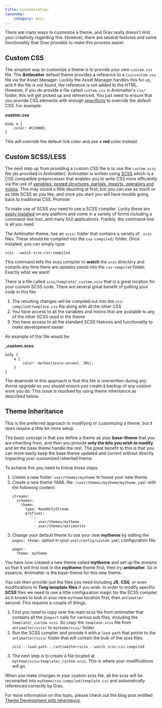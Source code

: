 ```yaml
---
title: Customization
taxonomy:
    category: docs
---
```


There are many ways to customize a theme, and Grav really doesn't limit your creativity regarding this.  However, there are several features and some functionality that Grav provides to make this process easier.

## Custom CSS

The simplest way to customize a theme is to provide your own `custom.css` file.  The **Antimatter** default theme provides a reference to a `css/custom.css` file via the Asset Manager. Luckily the Asset Manager handles this for us, and if the file is not found, the reference is not added to the HTML.  However, if you do provide a file called `custom.css` in Antimatter's `css/` folder, this will get picked up and referenced.  You just need to ensure that you provide CSS elements with enough [specificity](http://www.smashingmagazine.com/2007/07/27/css-specificity-things-you-should-know/) to override the default CSS. For example:

**custom.css**
```
body a {
    color: #CC0000;
}
```

This will override the default link color and use a **red** color instead.

## Custom SCSS/LESS

The next step up from providing a custom CSS file is to use the `custom.scss` file (as provided in Antimatter).  Antimatter is written using [SCSS](http://sass-lang.com/) which is a CSS compatible preprocessor that enables you to write CSS more efficiently via the use of [variables, nested structures, partials, imports, operators and mixins](http://sass-lang.com/guide). This may sound a little daunting at first, but you can use as much or as little SCSS as you like, and once you start you will have trouble going back to traditional CSS.  Promise!

To make use of SCSS you need to use a SCSS compiler.  Lucky these are [easily installed](http://sass-lang.com/install) on any platform and come in a variety of forms including a command-line tool, and many GUI applications. Frankly, the command-line is all you need.

The Antimatter theme, has an `scss/` folder that contains a variety of `.scss` files. These should be compiled into the `css-compiled/` folder.  Once installed, you can simply type:

```
scss --watch scss:css-compiled
```

This command tells the scss compiler to **watch** the `scss` directory and compile any time there are updates saved into the `css-compiled` folder. Exactly what we want!

There is a file called `scss/template/_custom.scss` that is a great location for your custom SCSS code.  There are several great benefit of putting your code in this file:

1. The resulting changes will be compiled out into the `css-compiled/template.css` file along with all the other CSS
2. You have access to all the variables and mixins that are available to any of the other SCSS used in the theme
3. You have access to all the standard SCSS features and functionality to make development easier

An example of this file would be:

**_custom.scss**
```
body {
    a {
        color: darken($core-accent, 30%);
    }
}
```

The downside to this approach is that this file is overwritten during any _theme upgrade_ so you should ensure you create a backup of any custom work you do.  This issue is resolved by using theme inheritance as described below.

## Theme Inheritance

This is the preferred approach to modifying or customizing a theme, but it does require a little bit more setup.

The basic concept is that you define a theme as your **base-theme** that you are inheriting from, and then you provide **only the bits you wish to modify** and let the base theme handle the rest.  The great benefit to this is that you can more easily keep the base theme updated and current without directly impacting your customized inherited theme.

To achieve this you need to follow these steps:

1. Create a new folder: `user/themes/mytheme` to house your new theme.
2. Create a new theme YAML file: `/user/themes/mytheme/mytheme.yaml` with the following content:
   ```
   streams:
     schemes:
       theme:
         type: ReadOnlyStream
         prefixes:
           '':
             - user/themes/mytheme
             - user/themes/antimatter
   ```
3. Change your default theme to use your new **mytheme** by editing the `pages: theme:` option in your `user/config/system.yaml` configuration file:
   ```
   pages:
     theme: mytheme
   ```

You have now created a new theme called **mytheme** and set up the streams so that it will first look in the **mytheme** theme first, then try **antimatter**.  So in essence, Antimatter is the base-theme for this new theme.

You can then provide just the files you need including **JS**, **CSS**, or even modifications to **Twig template files** if you wish.
In order to modify specific **SCSS** files we need to use a little configuration magic for the SCSS compiler so it knows to look in your new `mytheme` location first, then `antimatter` second. This requires a couple of things.

1. First you need to copy over the main scss file from antimatter that contains all the `@import` calls for various sub files, including the `template/_custom.scss`. So copy the `template.scss` file from `antimatter/scss/` to `mytheme/scss/` folder.
2. Run the SCSS compiler and provide it with a `load-path` that points to the `antimatter/scss/` folder that will contain the bulk of the scss files:
   ```
   scss --load-path ../antimatter/scss --watch scss:css-compiled
   ```
3. The next step is to create a file located at `mytheme/scss/template/_custom.scss`. This is where your modifications will go.

When you make changes in your custom scss file, all the scss will be recompiled into `mytheme/css-compiled/template.css` and automatically referenced correctly by Grav.

For more information on this topic, please check out the blog post entitled [Theme Development with Inheritance](http://getgrav.org/blog/theme-development-with-inheritance).




